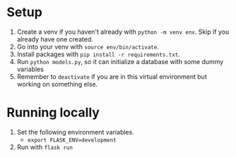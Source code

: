 # Setup

1. Create a venv if you haven't already with `python -m venv env`. Skip if you already have one created.
2. Go into your venv with `source env/bin/activate`.
3. Install packages with `pip install -r requirements.txt`.
4. Run `python models.py`, so it can initialize a database with some dummy variables
5. Remember to `deactivate` if you are in this virtual environment but working on something else.

# Running locally

1. Set the following environment variables.
    - `export FLASK_ENV=development`
2. Run with `flask run`
